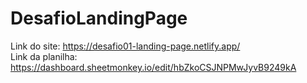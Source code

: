 # DesafioLandingPage

Link do site: https://desafio01-landing-page.netlify.app/<br>
Link da planilha: https://dashboard.sheetmonkey.io/edit/hbZkoCSJNPMwJyvB9249kA

